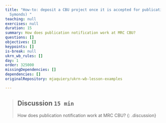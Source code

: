 ```yaml
---
title: "How-to: deposit a CBU project once it is accepted for publication (Kevin
  Symonds) "
teaching: null
exercises: null
duration: 15
summary: How does publication notification work at MRC CBU?
questions: []
objectives: []
keypoints: []
is-break: null
ukrn_wb_rules: []
day: 1
order: 325000
missingDependencies: []
dependencies: []
originalRepository: mjaquiery/ukrn-wb-lesson-examples

---
```

> ## Discussion `15 min`
> How does publication notification work at MRC CBU?
{: .discussion}
